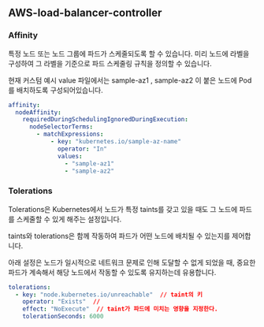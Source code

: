 ## AWS-load-balancer-controller

### Affinity
특정 노드 또는 노드 그룹에 파드가 스케줄되도록 할 수 있습니다. 미리 노드에 라벨을 구성하여 그 라벨을 기준으로 파드 스케줄링 규칙을 정의할 수 있습니다.

현재 커스텀 예시 value 파일에서는 sample-az1 , sample-az2 이 붙은 노드에 Pod 를 배치하도록 구성되어있습니다.

```yaml
affinity:
  nodeAffinity:
    requiredDuringSchedulingIgnoredDuringExecution:
      nodeSelectorTerms:
        - matchExpressions:
            - key: "kubernetes.io/sample-az-name"
              operator: "In"
              values:
                - "sample-az1"
                - "sample-az2"
```

### Tolerations
Tolerations은 Kubernetes에서 노드가 특정 taints를 갖고 있을 때도 그 노드에 파드를 스케줄할 수 있게 해주는 설정입니다.

taints와 tolerations은 함께 작동하여 파드가 어떤 노드에 배치될 수 있는지를 제어합니다.

아래 설정은 노드가 일시적으로 네트워크 문제로 인해 도달할 수 없게 되었을 때, 중요한 파드가 계속해서 해당 노드에서 작동할 수 있도록 유지하는데 유용합니다.

```yaml
tolerations:
  - key: "node.kubernetes.io/unreachable"  // taint의 키
    operator: "Exists"  // 
    effect: "NoExecute"  // taint가 파드에 미치는 영향을 지정한다.
    tolerationSeconds: 6000
```

